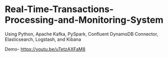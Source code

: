 # Real-Time-Transactions-Processing-and-Monitoring-System 

Using Python, Apache Kafka, PySpark, Confluent DynamoDB Connector, Elasticsearch, Logstash, and Kibana

Demo- https://youtu.be/uTetzAXFaM8
